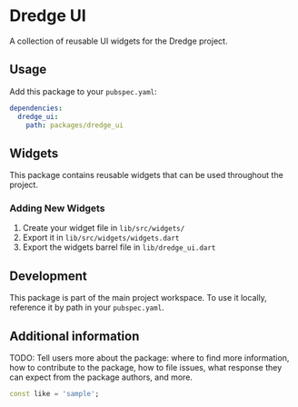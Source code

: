<!--
This README describes the package. If you publish this package to pub.dev,
this README's contents appear on the landing page for your package.

For information about how to write a good package README, see the guide for
[writing package pages](https://dart.dev/tools/pub/writing-package-pages).

For general information about developing packages, see the Dart guide for
[creating packages](https://dart.dev/guides/libraries/create-packages)
and the Flutter guide for
[developing packages and plugins](https://flutter.dev/to/develop-packages).
-->

# Dredge UI

A collection of reusable UI widgets for the Dredge project.

## Usage

Add this package to your `pubspec.yaml`:

```yaml
dependencies:
  dredge_ui:
    path: packages/dredge_ui
```

## Widgets

This package contains reusable widgets that can be used throughout the project.

### Adding New Widgets

1. Create your widget file in `lib/src/widgets/`
2. Export it in `lib/src/widgets/widgets.dart`
3. Export the widgets barrel file in `lib/dredge_ui.dart`

## Development

This package is part of the main project workspace. To use it locally, reference it by path in your `pubspec.yaml`.

## Additional information

TODO: Tell users more about the package: where to find more information, how to
contribute to the package, how to file issues, what response they can expect
from the package authors, and more.

```dart
const like = 'sample';
```
